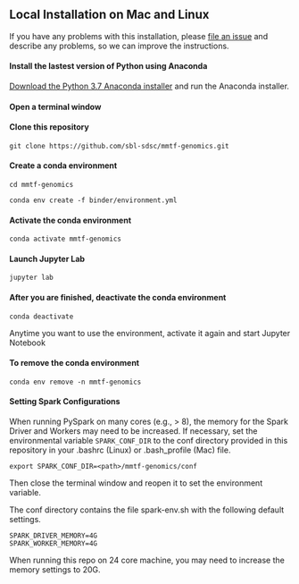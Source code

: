## Local Installation on Mac and Linux

If you have any problems with this installation, please [file an issue](https://github.com/sbl-sdsc/mmtf-genomics/issues) and describe any problems, so we can improve the instructions.

#### Install the lastest version of Python using Anaconda
[Download the Python 3.7 Anaconda installer](https://www.anaconda.com/download) and run the Anaconda installer.

#### Open a terminal window

#### Clone this repository

```git clone https://github.com/sbl-sdsc/mmtf-genomics.git```

#### Create a conda environment

```cd mmtf-genomics```

```conda env create -f binder/environment.yml```

#### Activate the conda environment

```conda activate mmtf-genomics```

#### Launch Jupyter Lab

```jupyter lab```

#### After you are finished, deactivate the conda environment

```conda deactivate```

Anytime you want to use the environment, activate it again and start Jupyter Notebook

#### To remove the conda environment

```conda env remove -n mmtf-genomics```


#### Setting Spark Configurations
When running PySpark on many cores (e.g., > 8), the memory for the Spark Driver and Workers may need to be increased. If necessary, set the environmental variable `SPARK_CONF_DIR` to the conf directory provided in this repository in your .bashrc (Linux) or .bash_profile (Mac) file.

```export SPARK_CONF_DIR=<path>/mmtf-genomics/conf```

Then close the terminal window and reopen it to set the environment variable.

The conf directory contains the file spark-env.sh with the following default settings.

```
SPARK_DRIVER_MEMORY=4G
SPARK_WORKER_MEMORY=4G
```

When running this repo on 24 core machine, you may need to increase the memory settings to 20G.
